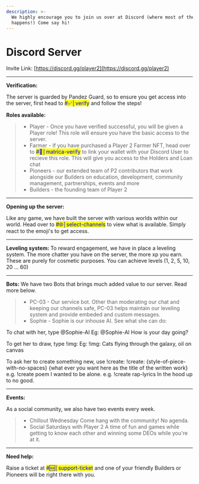 ```yaml
---
description: >-
  We highly encourage you to join us over at Discord (where most of the action
  happens!) Come say hi!
---
```


# Discord Server

Invite Link: [https://discord.gg/player2](https://discord.gg/player2)

****

**Verification:**

The server is guarded by Pandez Guard, so to ensure you get access into the server, first head to <mark style="color:blue;">#✅│verify</mark> and follow the steps!



**Roles available:**

> * Player - Once you have verified successful, you will be given a Player role! This role will ensure you have the basic access to the server.&#x20;
> * Farmer - If you have purchased a Player 2 Farmer NFT, head over to <mark style="color:blue;">#🔳│matrica-verify</mark> to link your wallet with your Discord User to recieve this role. This will give you access to the Holders and Loan chat&#x20;
> * Pioneers - our extended team of P2 contributors that work alongside our Builders on education, development, community management, partnerships, events and more&#x20;
> * Builders - the founding team of Player 2

****

**Opening up the server:**&#x20;

Like any game, we have built the server with various worlds within our world. Head over to <mark style="color:blue;">#🌐│select-channels</mark> to view what is available. Simply react to the emoji's to get access.

****

**Leveling system:** To reward engagement, we have in place a leveling system. The more chatter you have on the server, the more xp you earn. These are purely for cosmetic purposes. You can achieve levels (1, 2, 5, 10, 20 ... 60)

****

**Bots:** We have two Bots that brings much added value to our server. Read more below.

> * PC-03 - Our service bot. Other than moderating our chat and keeping our channels safe, PC-03 helps maintain our leveling system and provide embeded and custom messages.
> * Sophie - Sophie is our inhouse AI. See what she can do:

To chat with her, type @Sophie-AI Eg: @Sophie-AI How is your day going?

To get her to draw, type !img: Eg: !img: Cats flying through the galaxy, oil on canvas

To ask her to create something new, use !create: !create: {style-of-piece-with-no-spaces} {what ever you want here as the title of the written work} e.g. !create poem I wanted to be alone. e.g. !create rap-lyrics In the hood up to no good.

****

**Events:**&#x20;

As a social community, we also have two events every week.

> * Chillout Wednesday Come hang with the community! No agenda.
> * Social Saturdays with Player 2 A time of fun and games while getting to know each other and winning some DEOs while you're at it.

****

**Need help:**&#x20;

Raise a ticket at <mark style="color:blue;">#🆘│support-ticket</mark> and one of your friendly Builders or Pioneers will be right there with you.
